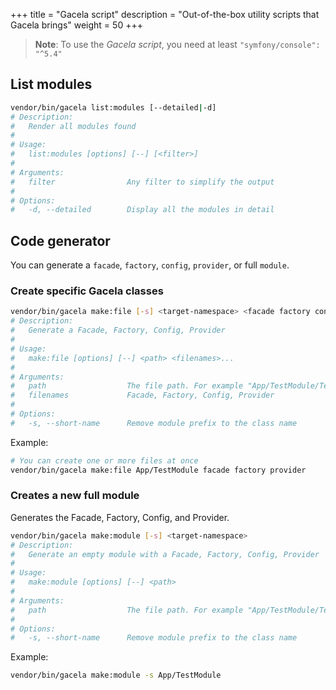 +++
title = "Gacela script"
description = "Out-of-the-box utility scripts that Gacela brings"
weight = 50
+++

> **Note**: To use the *Gacela script*, you need at least `"symfony/console": "^5.4"`

## List modules

```bash
vendor/bin/gacela list:modules [--detailed|-d]
# Description:
#   Render all modules found
# 
# Usage:
#   list:modules [options] [--] [<filter>]
# 
# Arguments:
#   filter                Any filter to simplify the output
# 
# Options:
#   -d, --detailed        Display all the modules in detail
```

## Code generator

You can generate a `facade`, `factory`, `config`, `provider`, or full `module`.

### Create specific Gacela classes

```bash
vendor/bin/gacela make:file [-s] <target-namespace> <facade factory config provider>
# Description:
#   Generate a Facade, Factory, Config, Provider
# 
# Usage:
#   make:file [options] [--] <path> <filenames>...
# 
# Arguments:
#   path                  The file path. For example "App/TestModule/TestSubModule"
#   filenames             Facade, Factory, Config, Provider
# 
# Options:
#   -s, --short-name      Remove module prefix to the class name
```

Example:
```bash
# You can create one or more files at once
vendor/bin/gacela make:file App/TestModule facade factory provider
```

### Creates a new full module

Generates the Facade, Factory, Config, and Provider.

```bash
vendor/bin/gacela make:module [-s] <target-namespace>
# Description:
#   Generate an empty module with a Facade, Factory, Config, Provider
# 
# Usage:
#   make:module [options] [--] <path>
# 
# Arguments:
#   path                  The file path. For example "App/TestModule/TestSubModule"
# 
# Options:
#   -s, --short-name      Remove module prefix to the class name
```

Example:
```bash
vendor/bin/gacela make:module -s App/TestModule
```
